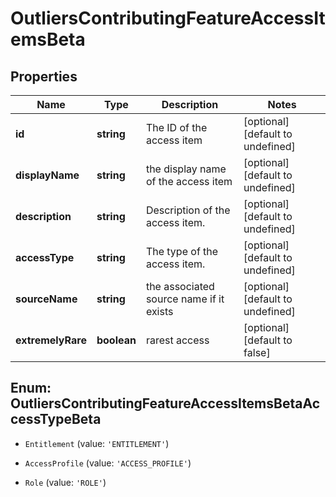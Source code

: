 # OutliersContributingFeatureAccessItemsBeta

## Properties

Name | Type | Description | Notes
------------ | ------------- | ------------- | -------------
**id** | **string** | The ID of the access item | [optional] [default to undefined]
**displayName** | **string** | the display name of the access item | [optional] [default to undefined]
**description** | **string** | Description of the access item. | [optional] [default to undefined]
**accessType** | **string** | The type of the access item. | [optional] [default to undefined]
**sourceName** | **string** | the associated source name if it exists | [optional] [default to undefined]
**extremelyRare** | **boolean** | rarest access | [optional] [default to false]



## Enum: OutliersContributingFeatureAccessItemsBetaAccessTypeBeta


* `Entitlement` (value: `'ENTITLEMENT'`)

* `AccessProfile` (value: `'ACCESS_PROFILE'`)

* `Role` (value: `'ROLE'`)



